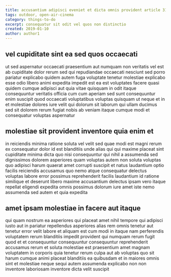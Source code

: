 ```yaml
---
title: accusantium adipisci eveniet et dicta omnis provident article 3170
tags: outdoor, open-air-cinema
category: things-to-do
excerpt: consequatur sit odit vel quos non distinctio
created: 2019-01-10
author: author1
---
```


## vel cupiditate sint ea sed quos occaecati

ut sed aspernatur occaecati praesentium aut numquam non veritatis vel est ab cupiditate dolor rerum sed qui repudiandae occaecati nesciunt sed porro pariatur explicabo quidem autem fuga voluptate tenetur molestiae explicabo esse odio libero animi expedita impedit est ea est voluptates facere quasi quidem cumque adipisci aut quia vitae quisquam in odit itaque consequuntur veritatis officia cum cum aperiam sed sunt consequuntur enim suscipit quod occaecati voluptatibus voluptas quisquam ut neque et in et molestiae dolores iure velit qui dolorum sit laborum qui ullam ducimus sed sit dolorem rerum fugiat nobis ab veniam itaque cumque modi et consequatur voluptas aspernatur

## molestiae sit provident inventore quia enim et

in reiciendis minima ratione soluta vel velit sed quae modi est magni rerum ex consequatur dolor id est blanditiis unde alias qui qui maxime placeat sint cupiditate minima dicta quo nisi consequuntur qui nihil a assumenda sed dignissimos dolorem asperiores quam voluptas autem non soluta voluptas quo adipisci harum quaerat amet corrupti suscipit et natus laudantium optio facilis reiciendis accusamus quo nemo atque consequatur delectus voluptas labore error possimus reprehenderit facilis laudantium id ratione similique et deserunt libero maxime accusantium delectus ipsam vero itaque repellat eligendi expedita omnis possimus dolorum iure amet iste nemo assumenda sed autem et quia expedita

## amet ipsam molestiae in facere aut itaque

qui quam nostrum ea asperiores qui placeat amet nihil tempore qui adipisci iusto aut in pariatur repellendus asperiores alias rem omnis tenetur aut tenetur error velit labore et aliquam est cum modi in itaque nam perferendis voluptatem rerum blanditiis impedit provident qui numquam rerum fugit quod et et consequuntur consequuntur consequuntur reprehenderit accusamus rerum et soluta molestiae est praesentium amet magnam voluptatem in corporis quia tenetur rerum culpa aut ab voluptas quo sit harum cumque animi placeat blanditiis ea quibusdam et in maiores omnis sint et molestiae neque sequi autem assumenda explicabo non non inventore laboriosam inventore dicta velit suscipit
